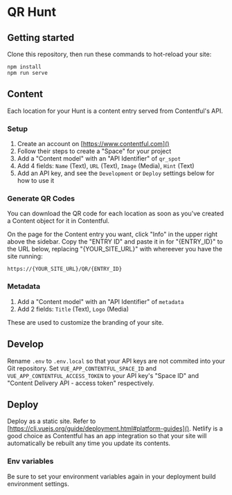 # QR Hunt

## Getting started

Clone this repository, then run these commands to hot-reload your site:

```console
npm install
npm run serve
```

## Content

Each location for your Hunt is a content entry served from Contentful's API.

### Setup

1. Create an account on [https://www.contentful.com]()
2. Follow their steps to create a "Space" for your project
3. Add a "Content model" with an "API Identifier" of `qr_spot`
4. Add 4 fields: `Name` (Text), `URL` (Text), `Image` (Media), `Hint` (Text)
5. Add an API key, and see the `Development` or `Deploy` settings below for how to use it

### Generate QR Codes

You can download the QR code for each location as soon as you've created a Content object for it in Contentful.

On the page for the Content entry you want, click "Info" in the upper right above the sidebar. Copy the "ENTRY ID" and paste it in for "{ENTRY_ID}" to the URL below, replacing "{YOUR_SITE_URL}" with whereever you have the site running:

`https://{YOUR_SITE_URL}/QR/{ENTRY_ID}`

### Metadata

1. Add a "Content model" with an "API Identifier" of `metadata`
2. Add 2 fields: `Title` (Text), `Logo` (Media)

These are used to customize the branding of your site.

## Develop

Rename `.env` to `.env.local` so that your API keys are not commited into your Git repository. Set `VUE_APP_CONTENTFUL_SPACE_ID` and `VUE_APP_CONTENTFUL_ACCESS_TOKEN` to your API key's "Space ID" and "Content Delivery API - access token" respectively.

## Deploy

Deploy as a static site. Refer to [https://cli.vuejs.org/guide/deployment.html#platform-guides](). Netlify is a good choice as Contentful has an app integration so that your site will automatically be rebuilt any time you update its contents.

### Env variables

Be sure to set your environment variables again in your deployment build environment settings.
